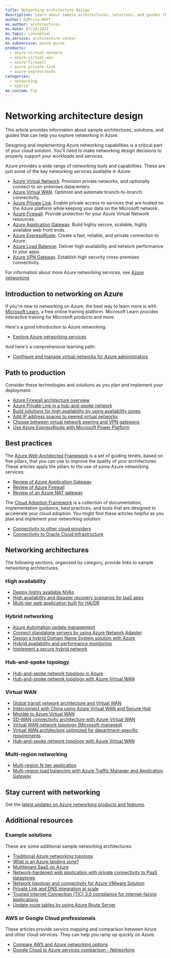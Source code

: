 ```yaml
---
title: Networking architecture design
description: Learn about sample architectures, solutions, and guides that can help you explore the various networking services in Azure.
author: EdPrice-MSFT
ms.author: architectures
ms.date: 07/25/2022
ms.topic: conceptual
ms.service: architecture-center
ms.subservice: azure-guide
products:
  - azure-virtual-network
  - azure-virtual-wan
  - azure-firewall
  - azure-private-link
  - azure-expressroute
categories:
  - networking
  - hybrid
ms.custom: fcp
---
```


# Networking architecture design

This article provides information about sample architectures, solutions, and guides that can help you explore networking in Azure.

Designing and implementing Azure networking capabilities is a critical part of your cloud solution. You'll need to make networking design decisions to properly support your workloads and services. 

Azure provides a wide range of networking tools and capabilities. These are just some of the key networking services available in Azure:
- [Azure Virtual Network](https://azure.microsoft.com/services/virtual-network). Provision private networks, and optionally connect to on-premises datacenters.
- [Azure Virtual WAN](https://azure.microsoft.com/services/virtual-wan). Optimize and automate branch-to-branch connectivity.
- [Azure Private Link](https://azure.microsoft.com/services/private-link). Enable private access to services that are hosted on the Azure platform while keeping your data on the Microsoft network.
- [Azure Firewall](https://azure.microsoft.com/services/azure-firewall). Provide protection for your Azure Virtual Network resources.
- [Azure Application Gateway](https://azure.microsoft.com/services/application-gateway). Build highly secure, scalable, highly available web front ends.
- [Azure ExpressRoute](https://azure.microsoft.com/services/expressroute). Create a fast, reliable, and private connection to Azure.
- [Azure Load Balancer](https://azure.microsoft.com/services/load-balancer). Deliver high availability and network performance to your apps.
- [Azure VPN Gateway](https://azure.microsoft.com/services/vpn-gateway). Establish high security cross-premises connectivity.

For information about more Azure networking services, see [Azure networking](https://azure.microsoft.com/product-categories/networking).

## Introduction to networking on Azure
If you're new to networking on Azure, the best way to learn more is with [Microsoft Learn](/training/?WT.mc_id=learnaka), a free online training platform. Microsoft Learn provides interactive training for Microsoft products and more.

Here's a good introduction to Azure networking: 
- [Explore Azure networking services](/training/modules/azure-networking-fundamentals)

And here's a comprehensive learning path: 
- [Configure and manage virtual networks for Azure administrators](/training/paths/azure-administrator-manage-virtual-networks)

## Path to production
Consider these technologies and solutions as you plan and implement your deployment: 
- [Azure Firewall architecture overview](../../example-scenario/firewalls/index.yml) 
- [Azure Private Link in a hub-and-spoke network](private-link-hub-spoke-network.yml)
- [Build solutions for high availability by using availability zones](../../high-availability/building-solutions-for-high-availability.yml) 
- [Add IP address spaces to peered virtual networks](../../networking/prefixes/add-ip-space-peered-vnet.yml)
- [Choose between virtual network peering and VPN gateways](../../reference-architectures/hybrid-networking/vnet-peering.yml)
- [Use Azure ExpressRoute with Microsoft Power Platform](/power-platform/guidance/expressroute/overview?toc=%2Fazure%2Farchitecture%2Ftoc.json&bc=%2Fazure%2Farchitecture%2Fbread%2Ftoc.json)


## Best practices
The [Azure Well-Architected Framework](/azure/architecture/framework) is a set of guiding tenets, based on five pillars, that you can use to improve the quality of your architectures. These articles apply the pillars to the use of some Azure networking services: 
- [Review of Azure Application Gateway](/azure/architecture/framework/services/networking/azure-application-gateway#securitysecurity) 
- [Review of Azure Firewall](../../networking/guide/well-architected-framework-azure-firewall.md) 
- [Review of an Azure NAT gateway](../../networking/guide/well-architected-network-address-translation-gateway.yml) 

The [Cloud Adoption Framework](/azure/cloud-adoption-framework) is a collection of documentation, implementation guidance, best practices, and tools that are designed to accelerate your cloud adoption. You might find these articles helpful as you plan and implement your networking solution: 
- [Connectivity to other cloud providers](/azure/cloud-adoption-framework/ready/azure-best-practices/connectivity-to-other-providers) 
- [Connectivity to Oracle Cloud Infrastructure](/azure/cloud-adoption-framework/ready/azure-best-practices/connectivity-to-other-providers-oci) 

## Networking architectures
The following sections, organized by category, provide links to sample networking architectures. 
### High availability
- [Deploy highly available NVAs](../../reference-architectures/dmz/nva-ha.yml)
- [High availability and disaster recovery scenarios for IaaS apps](../../example-scenario/infrastructure/iaas-high-availability-disaster-recovery.yml)
- [Multi-tier web application built for HA/DR](../../example-scenario/infrastructure/multi-tier-app-disaster-recovery.yml)

### Hybrid networking 
- [Azure Automation update management](../../hybrid/azure-update-mgmt.yml)
- [Connect standalone servers by using Azure Network Adapter](../../hybrid/azure-network-adapter.yml)
- [Design a hybrid Domain Name System solution with Azure](../../hybrid/hybrid-dns-infra.yml)
- [Hybrid availability and performance monitoring](../../hybrid/hybrid-perf-monitoring.yml)
- [Implement a secure hybrid network](../../reference-architectures/dmz/secure-vnet-dmz.yml)

### Hub-and-spoke topology 
- [Hub-and-spoke network topology in Azure](../../reference-architectures/hybrid-networking/hub-spoke.yml)
- [Hub-and-spoke network topology with Azure Virtual WAN](../../networking/hub-spoke-vwan-architecture.yml)

### Virtual WAN
- [Global transit network architecture and Virtual WAN](/azure/virtual-wan/virtual-wan-global-transit-network-architecture?toc=%2Fazure%2Farchitecture%2Ftoc.json&bc=%2Fazure%2Farchitecture%2Fbread%2Ftoc.json)
- [Interconnect with China using Azure Virtual WAN and Secure Hub](/azure/virtual-wan/interconnect-china?toc=%2Fazure%2Farchitecture%2Ftoc.json&bc=%2Fazure%2Farchitecture%2Fbread%2Ftoc.json)
- [Migrate to Azure Virtual WAN](/azure/virtual-wan/migrate-from-hub-spoke-topology?toc=%2Fazure%2Farchitecture%2Ftoc.json&bc=%2Fazure%2Farchitecture%2Fbread%2Ftoc.json)
- [SD-WAN connectivity architecture with Azure Virtual WAN](/azure/virtual-wan/sd-wan-connectivity-architecture?toc=%2Fazure%2Farchitecture%2Ftoc.json&bc=%2Fazure%2Farchitecture%2Fbread%2Ftoc.json)
- [Virtual WAN network topology (Microsoft-managed)](/azure/cloud-adoption-framework/ready/azure-best-practices/virtual-wan-network-topology?toc=%2Fazure%2Farchitecture%2Ftoc.json&bc=%2Fazure%2Farchitecture%2Fbread%2Ftoc.json)
- [Virtual WAN architecture optimized for department-specific requirements](../../example-scenario/infrastructure/performance-security-optimized-vwan.yml)
- [Hub-and-spoke network topology with Azure Virtual WAN](../../networking/hub-spoke-vwan-architecture.yml)

### Multi-region networking
- [Multi-region N-tier application](../../reference-architectures/n-tier/multi-region-sql-server.yml)
- [Multi-region load balancing with Azure Traffic Manager and Application Gateway](../../high-availability/reference-architecture-traffic-manager-application-gateway.yml)

## Stay current with networking
Get the [latest updates on Azure networking products and features](https://azure.microsoft.com/blog/topics/networking).

## Additional resources 

### Example solutions 
These are some additional sample networking architectures:
- [Traditional Azure networking topology](/azure/cloud-adoption-framework/ready/azure-best-practices/traditional-azure-networking-topology?toc=%2Fazure%2Farchitecture%2Ftoc.json&bc=%2Fazure%2Farchitecture%2Fbread%2Ftoc.json)
- [What is an Azure landing zone?](/azure/cloud-adoption-framework/ready/landing-zone/?toc=%2Fazure%2Farchitecture%2Ftoc.json&bc=%2Fazure%2Farchitecture%2Fbread%2Ftoc.json)
- [Multitenant SaaS on Azure](../../example-scenario/multi-saas/multitenant-saas.yml)
- [Network-hardened web application with private connectivity to PaaS datastores](../../example-scenario/security/hardened-web-app.yml)
- [Network topology and connectivity for Azure VMware Solution](/azure/cloud-adoption-framework/scenarios/azure-vmware/eslz-network-topology-connectivity?toc=%2Fazure%2Farchitecture%2Ftoc.json&bc=%2Fazure%2Farchitecture%2Fbread%2Ftoc.json)
- [Private Link and DNS integration at scale](/azure/cloud-adoption-framework/ready/azure-best-practices/private-link-and-dns-integration-at-scale?toc=%2Fazure%2Farchitecture%2Ftoc.json&bc=%2Fazure%2Farchitecture%2Fbread%2Ftoc.json)
- [Trusted Internet Connection (TIC) 3.0 compliance for internet-facing applications](../../example-scenario/security/trusted-internet-connections.yml)
- [Update route tables by using Azure Route Server](../../example-scenario/networking/manage-routing-azure-route-server.yml)

 
### AWS or Google Cloud professionals
These articles provide service mapping and comparison between Azure and other cloud services. They can help you ramp up quickly on Azure.
- [Compare AWS and Azure networking options](../../aws-professional/networking.md) 
- [Google Cloud to Azure services comparison - Networking](../../gcp-professional/services.md#networking)
